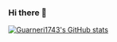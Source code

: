 ### Hi there 👋
[![Guarneri1743's GitHub stats](https://github-readme-stats.vercel.app/api?username=Guarneri1743)](https://github.com/anuraghazra/github-readme-stats)
